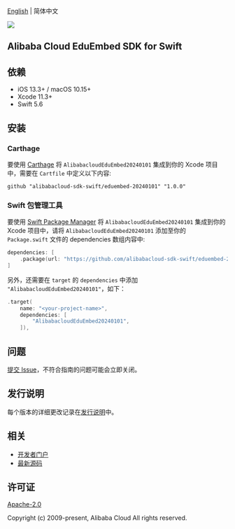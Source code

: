 [English](README.md) | 简体中文

![](https://aliyunsdk-pages.alicdn.com/icons/AlibabaCloud.svg)

## Alibaba Cloud EduEmbed SDK for Swift

## 依赖

- iOS 13.3+ / macOS 10.15+
- Xcode 11.3+
- Swift 5.6

## 安装

### Carthage

要使用 [Carthage](https://github.com/Carthage/Carthage) 将 `AlibabacloudEduEmbed20240101` 集成到你的 Xcode 项目中，需要在 `Cartfile` 中定义以下内容:

```ogdl
github "alibabacloud-sdk-swift/eduembed-20240101" "1.0.0"
```

### Swift 包管理工具

要使用 [Swift Package Manager](https://swift.org/package-manager/) 将 `AlibabacloudEduEmbed20240101` 集成到你的 Xcode 项目中，请将 `AlibabacloudEduEmbed20240101` 添加至你的 `Package.swift` 文件的 dependencies 数组内容中:

```swift
dependencies: [
    .package(url: "https://github.com/alibabacloud-sdk-swift/eduembed-20240101.git", from: "1.0.0")
]
```

另外，还需要在 `target` 的 `dependencies` 中添加 `"AlibabacloudEduEmbed20240101"`，如下：

```swift
.target(
    name: "<your-project-name>",
    dependencies: [
        "AlibabacloudEduEmbed20240101",
    ]),
```

## 问题

[提交 Issue](https://github.com/alibabacloud-sdk-swift/eduembed-20240101/issues/new)，不符合指南的问题可能会立即关闭。

## 发行说明

每个版本的详细更改记录在[发行说明](./ChangeLog.txt)中。

## 相关

* [开发者门户](https://next.api.aliyun.com/home)
* [最新源码](https://github.com/alibabacloud-sdk-swift/eduembed-20240101)

## 许可证

[Apache-2.0](http://www.apache.org/licenses/LICENSE-2.0)

Copyright (c) 2009-present, Alibaba Cloud All rights reserved.
